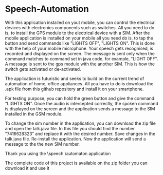 Speech-Automation
=================

With this application installed on yout mobile, you can control the electrical devices with electronics 
components such as switches. All you need to do is, to install the GPS module to the electrical device with a SIM. 
After the mobile application is installed on your mobile all you need do is, to tap the button and send commands
like "LIGHTS OFF", "LIGHTS ON". This is done with the help of your mobile microphone. Your speech gets recognised,
is recorded and displayed on the screen. The message is sent only when the command matches to command set 
in java code, for example, "LIGHT OFF". A message is sent to the gps module with the another SIM. This is how the switch 
gets activated or de-activated.

The application is futuristic and seeks to build on the current trend of automation of home, office appliances. All you have to do is
download the .apk file from this github repository and install it on your smartphone.  

For testing purpose, you can hold the green button and give the command: "LIGHTS ON". Once the audio is intercepted correctly,
the spoken command is displayed on the screen and the application sends a message to the SIM installed in the GSM module.

To change the sim number in the application, you can download the zip file and open the talk.java file. 
In this file you should find the number "7416628323" and replace it with the desired number. Save changes in the talk.java file. 
Re-install the application. Now the application will send a message to the the new SIM number.


Thank you using the \speech \automaton application

The complete code of this project is available on the zip folder you can download it and use it

